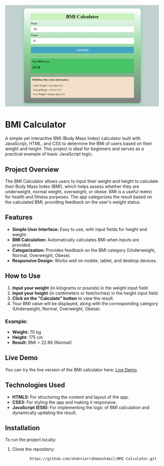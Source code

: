 <img src="bmi.png">

# BMI Calculator

A simple yet interactive BMI (Body Mass Index) calculator built with JavaScript, HTML, and CSS to determine the BMI of users based on their weight and height. This project is ideal for beginners and serves as a practical example of basic JavaScript logic.

## Project Overview
The BMI Calculator allows users to input their weight and height to calculate their Body Mass Index (BMI), which helps assess whether they are underweight, normal weight, overweight, or obese. BMI is a useful metric for health and fitness purposes. The app categorizes the result based on the calculated BMI, providing feedback on the user's weight status.

## Features
- **Simple User Interface:** Easy to use, with input fields for height and weight.
- **BMI Calculation:** Automatically calculates BMI when inputs are provided.
- **Categorization:** Provides feedback on the BMI category (Underweight, Normal, Overweight, Obese).
- **Responsive Design:** Works well on mobile, tablet, and desktop devices.

## How to Use
1. **Input your weight** (in kilograms or pounds) in the weight input field.
2. **Input your height** (in centimeters or feet/inches) in the height input field.
3. **Click on the "Calculate" button** to view the result.
4. Your BMI value will be displayed, along with the corresponding category (Underweight, Normal, Overweight, Obese).

### Example:
- **Weight:** 70 kg
- **Height:** 175 cm
- **Result:** BMI = 22.86 (Normal)

## Live Demo
You can try the live version of the BMI calculator here: [Live Demo](https://shahriarrahmanshakil.github.io/BMI-Calculator/).

## Technologies Used
- **HTML5:** For structuring the content and layout of the app.
- **CSS3:** For styling the app and making it responsive.
- **JavaScript (ES6):** For implementing the logic of BMI calculation and dynamically updating the result.

## Installation
To run the project locally:

1. Clone the repository:
   ```bash
           https://github.com/shahriarrahmanshakil/BMI-Calculator.git
